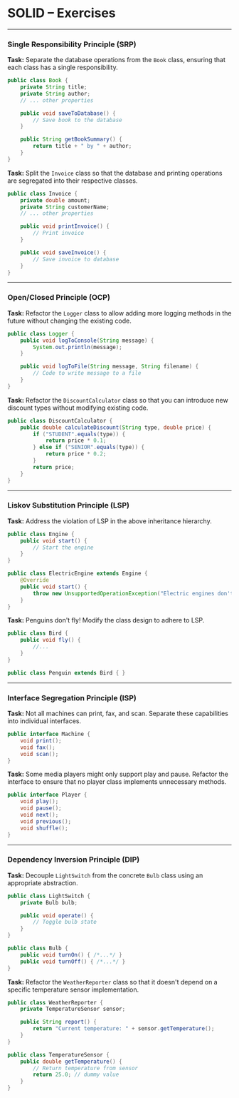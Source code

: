 
# SOLID – Exercises

---

### Single Responsibility Principle (SRP)

**Task:** Separate the database operations from the `Book` class, ensuring that each class has a single responsibility.

```java
public class Book {
    private String title;
    private String author;
    // ... other properties

    public void saveToDatabase() {
        // Save book to the database
    }

    public String getBookSummary() {
        return title + " by " + author;
    }
}
```

**Task:** Split the `Invoice` class so that the database and printing operations are segregated into their respective classes.

```java
public class Invoice {
    private double amount;
    private String customerName;
    // ... other properties

    public void printInvoice() {
        // Print invoice
    }

    public void saveInvoice() {
        // Save invoice to database
    }
}
```

---

### Open/Closed Principle (OCP)

**Task:** Refactor the `Logger` class to allow adding more logging methods in the future without changing the existing code.

```java
public class Logger {
    public void logToConsole(String message) {
        System.out.println(message);
    }

    public void logToFile(String message, String filename) {
        // Code to write message to a file
    }
}
```

**Task:** Refactor the `DiscountCalculator` class so that you can introduce new discount types without modifying existing code.

```java
public class DiscountCalculator {
    public double calculateDiscount(String type, double price) {
        if ("STUDENT".equals(type)) {
            return price * 0.1;
        } else if ("SENIOR".equals(type)) {
            return price * 0.2;
        }
        return price;
    }
}
```

---

### Liskov Substitution Principle (LSP)

**Task:** Address the violation of LSP in the above inheritance hierarchy.

```java
public class Engine {
    public void start() {
        // Start the engine
    }
}

public class ElectricEngine extends Engine {
    @Override
    public void start() {
        throw new UnsupportedOperationException("Electric engines don't start traditionally.");
    }
}
```

**Task:** Penguins don't fly! Modify the class design to adhere to LSP.

```java
public class Bird {
    public void fly() {
        //...
    }
}

public class Penguin extends Bird { }
```

---

### Interface Segregation Principle (ISP)

**Task:** Not all machines can print, fax, and scan. Separate these capabilities into individual interfaces.

```java
public interface Machine {
    void print();
    void fax();
    void scan();
}
```

**Task:** Some media players might only support play and pause. Refactor the interface to ensure that no player class implements unnecessary methods.

```java
public interface Player {
    void play();
    void pause();
    void next();
    void previous();
    void shuffle();
}
```

---

### Dependency Inversion Principle (DIP)

**Task:** Decouple `LightSwitch` from the concrete `Bulb` class using an appropriate abstraction.

```java
public class LightSwitch {
    private Bulb bulb;

    public void operate() {
        // Toggle bulb state
    }
}

public class Bulb {
    public void turnOn() { /*...*/ }
    public void turnOff() { /*...*/ }
}
```

**Task:** Refactor the `WeatherReporter` class so that it doesn't depend on a specific temperature sensor implementation.

```java
public class WeatherReporter {
    private TemperatureSensor sensor;

    public String report() {
        return "Current temperature: " + sensor.getTemperature();
    }
}

public class TemperatureSensor {
    public double getTemperature() {
        // Return temperature from sensor
        return 25.0; // dummy value
    }
}
```
